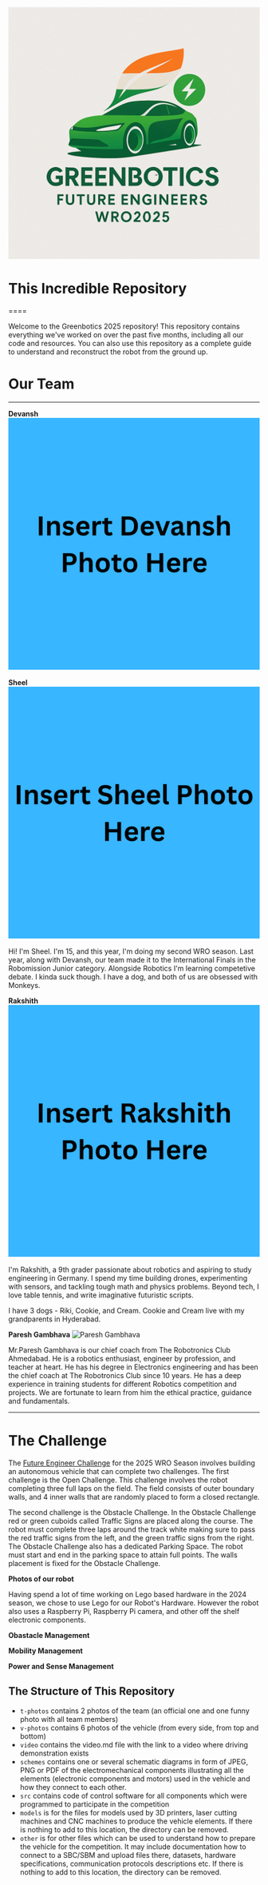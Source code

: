 ![Greenbotics 2025](other/readmephotos/logo.png)

# This Incredible Repository
====

Welcome to the Greenbotics 2025 repository! This repository contains everything we've worked on over the past five months, including all our code and resources. You can also use this repository as a complete guide to understand and reconstruct the robot from the ground up.

# Our Team
-----

**Devansh**
![Devansh](other/readmephotos/Devansh.png)



**Sheel**
![Sheel](other/readmephotos/Sheel.png)

Hi! I'm Sheel. I'm 15, and this year, I'm doing my second WRO season. Last year, along with Devansh, our team made it to the International Finals in the Robomission Junior category. Alongside Robotics I'm learning competetive debate. I kinda suck though. I have a dog, and both of us are obsessed with Monkeys. 

**Rakshith**
![Rakshith](other/readmephotos/Rakshith.png)

I'm Rakshith, a 9th grader passionate about robotics and aspiring to study engineering in Germany. I spend my time building drones, experimenting with sensors, and tackling tough math and physics problems. Beyond tech, I love table tennis, and write imaginative futuristic scripts.

I have 3 dogs - Riki, Cookie, and Cream. Cookie and Cream live with my grandparents in Hyderabad.

**Paresh Gambhava**
![Paresh Gambhava](other/readmephotos/PareshGambhava.png)

Mr.Paresh Gambhava is our chief coach from The Robotronics Club Ahmedabad. He is a robotics enthusiast, engineer by profession, and teacher at heart. He has his degree in Electronics engineering and has been the chief coach at The Robotronics Club since 10 years. He has a deep experience in training students for different Robotics competition and projects. We are fortunate to learn from him the ethical practice, guidance and fundamentals.

------

# The Challenge

The [Future Engineer Challenge](hhttps://wro-association.org/wp-content/uploads/WRO-2025-Future-Engineers-Self-Driving-Cars-General-Rules.pdf "Vew the season rulebook") for the 2025 WRO Season involves building an autonomous vehicle that can complete two challenges. The first challenge is the Open Challenge. This challenge involves the robot completing three full laps on the field. The field consists of outer boundary walls, and 4 inner walls that are randomly placed to form a closed rectangle.

The second challenge is the Obstacle Challenge. In the Obstacle Challenge red or green cuboids called Traffic Signs are placed along the course. The robot must complete three laps around the track white making sure to pass the red traffic signs from the left, and the green traffic signs from the right. The Obstacle Challenge also has a dedicated Parking Space. The robot must start and end in the parking space to attain full points. The walls placement is fixed for the Obstacle Challenge.


**Photos of our robot**

Having spend a lot of time working on Lego based hardware in the 2024 season, we chose to use Lego for our Robot's Hardware. However the robot also uses a Raspberry Pi, Raspberry Pi camera, and other off the shelf electronic components.

**Obastacle Management**

**Mobility Management**

**Power and Sense Management**


## The Structure of This Repository

* `t-photos` contains 2 photos of the team (an official one and one funny photo with all team members)
* `v-photos` contains 6 photos of the vehicle (from every side, from top and bottom)
* `video` contains the video.md file with the link to a video where driving demonstration exists
* `schemes` contains one or several schematic diagrams in form of JPEG, PNG or PDF of the electromechanical components illustrating all the elements (electronic components and motors) used in the vehicle and how they connect to each other.
* `src` contains code of control software for all components which were programmed to participate in the competition
* `models` is for the files for models used by 3D printers, laser cutting machines and CNC machines to produce the vehicle elements. If there is nothing to add to this location, the directory can be removed.
* `other` is for other files which can be used to understand how to prepare the vehicle for the competition. It may include documentation how to connect to a SBC/SBM and upload files there, datasets, hardware specifications, communication protocols descriptions etc. If there is nothing to add to this location, the directory can be removed.
